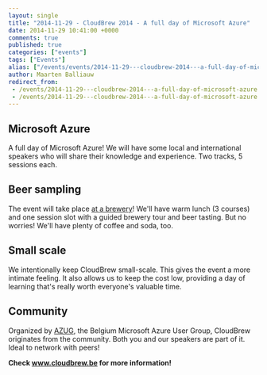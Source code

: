 ```yaml
---
layout: single
title: "2014-11-29 - CloudBrew 2014 - A full day of Microsoft Azure"
date: 2014-11-29 10:41:00 +0000
comments: true
published: true
categories: ["events"]
tags: ["Events"]
alias: ["/events/events/2014-11-29---cloudbrew-2014---a-full-day-of-microsoft-azure"]
author: Maarten Balliauw
redirect_from:
 - /events/2014-11-29---cloudbrew-2014---a-full-day-of-microsoft-azure.html
 - /events/2014-11-29---cloudbrew-2014---a-full-day-of-microsoft-azure.html
---
```


<h2><strong>Microsoft Azure</strong></h2>
<p>A full day of Microsoft Azure! We will have some local and international speakers who will share their knowledge and experience. Two tracks, 5 sessions each.</p>
<h2><strong>Beer sampling</strong></h2>
<p>The event will take place <a href="https://www.craywinckelhof.be/">at a brewery</a>! We'll have warm lunch (3 courses) and one session slot with a guided brewery tour and beer tasting. But no worries! We'll have plenty of coffee and soda, too.</p>
<h2><strong>Small scale</strong></h2>
<p>We intentionally keep CloudBrew small-scale. This gives the event a more intimate feeling. It also allows us to keep the cost low, providing a day of learning that's really worth everyone's valuable time.</p>
<h2><strong>Community</strong></h2>
<p>Organized by <a href="/">AZUG</a>, the Belgium Microsoft Azure User Group, CloudBrew originates from the community. Both you and our speakers are part of it. Ideal to network with peers!</p>
<p><strong>Check <a href="https://www.cloudbrew.be">www.cloudbrew.be</a> for more information!</strong></p>







